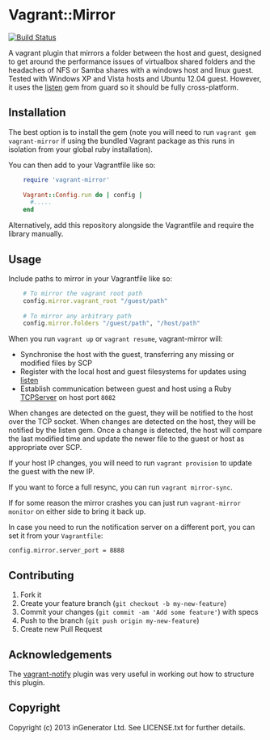 # Vagrant::Mirror

[![Build Status](https://travis-ci.org/ingenerator/vagrant-mirror.png)](https://travis-ci.org/ingenerator/vagrant-mirror)

A vagrant plugin that mirrors a folder between the host and guest, designed to get around the performance 
issues of virtualbox shared folders and the headaches of NFS or Samba shares with a windows host and linux 
guest. Tested with Windows XP and Vista hosts and Ubuntu 12.04 guest. However, it uses the [listen](https://rubygems.org/gems/listen)
gem from guard so it should be fully cross-platform.

## Installation

The best option is to install the gem (note you will need to run `vagrant gem vagrant-mirror` if using the 
bundled Vagrant package as this runs in isolation from your global ruby installation).

You can then add to your Vagrantfile like so:

```ruby
    require 'vagrant-mirror'
    
    Vagrant::Config.run do | config |
      #.....
    end
```

Alternatively, add this repository alongside the Vagrantfile and require the library manually.

## Usage

Include paths to mirror in your Vagrantfile like so:

```ruby
    # To mirror the vagrant root path
    config.mirror.vagrant_root "/guest/path"
    
    # To mirror any arbitrary path
    config.mirror.folders "/guest/path", "/host/path"
```

When you run `vagrant up` or `vagrant resume`, vagrant-mirror will:

* Synchronise the host with the guest, transferring any missing or modified files by SCP
* Register with the local host and guest filesystems for updates using [listen](https://rubygems.org/gems/listen)
* Establish communication between guest and host using a Ruby [TCPServer](http://www.ruby-doc.org/stdlib-1.9.3/libdoc/socket/rdoc/TCPServer.html) on host port `8082`

When changes are detected on the guest, they will be notified to the host over the TCP socket. When changes are
detected on the host, they will be notified by the listen gem. Once a change is detected, the host will compare
the last modified time and update the newer file to the guest or host as appropriate over SCP.

If your host IP changes, you will need to run `vagrant provision` to update the guest with the new IP.

If you want to force a full resync, you can run `vagrant mirror-sync`.

If for some reason the mirror crashes you can just run `vagrant-mirror monitor` on either side to bring it back up.

In case you need to run the notification server on a different port, you can set
it from your `Vagrantfile`:

    config.mirror.server_port = 8888

## Contributing

1. Fork it
2. Create your feature branch (`git checkout -b my-new-feature`)
3. Commit your changes (`git commit -am 'Add some feature'`) with specs
4. Push to the branch (`git push origin my-new-feature`)
5. Create new Pull Request

## Acknowledgements

The [vagrant-notify](https://github.com/fgrehm/vagrant-notify/) plugin was very useful in working out how to structure this plugin.

## Copyright

Copyright (c) 2013 inGenerator Ltd. See LICENSE.txt for
further details.
